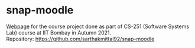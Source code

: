 # snap-moodle

[Webpage](https://sarthakmittal92.github.io/projects/aut21/snap-moodle) for the course project done as part of CS-251 (Software Systems Lab) course at IIT Bombay in Autumn 2021.  
Repository: https://github.com/sarthakmittal92/snap-moodle